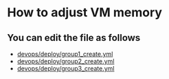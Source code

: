 # How to adjust VM memory

## You can edit the file as follows
- [devops/deploy/group1_create.yml](../devops/deploy/group1_create.yml)
- [devops/deploy/group2_create.yml](../devops/deploy/group2_create.yml)
- [devops/deploy/group3_create.yml](../devops/deploy/group3_create.yml)